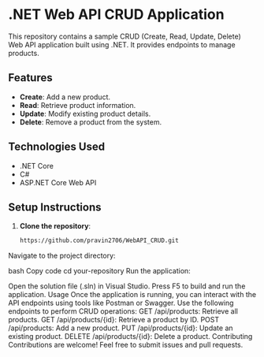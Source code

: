 # .NET Web API CRUD Application

This repository contains a sample CRUD (Create, Read, Update, Delete) Web API application built using .NET. It provides endpoints to manage products.

## Features

- **Create**: Add a new product.
- **Read**: Retrieve product information.
- **Update**: Modify existing product details.
- **Delete**: Remove a product from the system.

## Technologies Used

- .NET Core
- C#
- ASP.NET Core Web API

## Setup Instructions

1. **Clone the repository**:
   ```bash
   https://github.com/pravin2706/WebAPI_CRUD.git
Navigate to the project directory:

bash
Copy code
cd your-repository
Run the application:

Open the solution file (.sln) in Visual Studio.
Press F5 to build and run the application.
Usage
Once the application is running, you can interact with the API endpoints using tools like Postman or Swagger.
Use the following endpoints to perform CRUD operations:
GET /api/products: Retrieve all products.
GET /api/products/{id}: Retrieve a product by ID.
POST /api/products: Add a new product.
PUT /api/products/{id}: Update an existing product.
DELETE /api/products/{id}: Delete a product.
Contributing
Contributions are welcome! Feel free to submit issues and pull requests.
